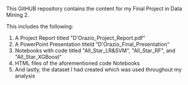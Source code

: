 This GitHUB repository contains the content for my Final Project in Data Mining 2.

This includes the following:
1. A Project Report titled "D'Orazio_Project_Report.pdf"
2. A PowerPoint Presentation titeld "D'Orazio_Final_Presentation"
3. Notebooks with code titled "All_Star_LR&SVM", "All_Star_RF", and "All_Star_XGBoost"
4. HTML files of the aforementioned code Notebooks
5. And lastly, the dataset I had created which was used throughout my analysis
